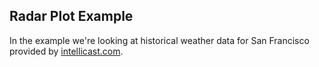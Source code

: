 ## Radar Plot Example

In the example we're looking at historical weather data for San Francisco provided by [intellicast.com](http://www.intellicast.com/).